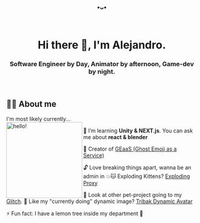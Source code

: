 <h3 align="center">•ᴗ•</h3>

<br>

<h1 align="center">Hi there 👋, I'm Alejandro.</h1>

<h3 align="center">Software Engineer by Day, Animator by afternoon, Game-dev by night.</h3>

<br>

## 🙇‍♂️ About me
<p>
  I'm most likely currently...
  <br>
  <img width="200" alt="hello!" align="left" src="https://tribak-dynamic-avatar.glitch.me/avatar" >
</p>

🌱 I’m learning **Unity & NEXT.js**. You can ask me about **react & blender**

👻 Creator of [GEaaS (Ghost Emoji as a Service)](https://geaas.herokuapp.com/)

🔓 Love breaking things apart, wanna be an admin in 💥🐱 Exploding Kittens? [Exploding Proxy](https://github.com/tribakzero/exploding-proxy)

🐛 Look at other pet-project going to my [Glitch](https://glitch.com/@tribak). 🤯 Like my "currently doing" dynamic image? [Tribak Dynamic Avatar](https://glitch.com/~tribak-dynamic-avatar)

⚡ Fun fact: I have a lemon tree inside my department 🙊
